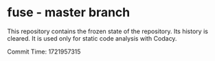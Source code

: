 # fuse - master branch

This repository contains the frozen state of the repository.
Its history is cleared. It is used only for static code
analysis with Codacy.

Commit Time: 1721957315